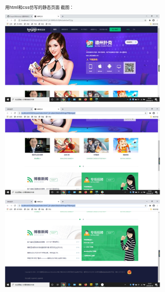 用html和css仿写的静态页面
截图：



![image](https://github.com/fuzya1999/boyaa/blob/master/img/1.jpg)


![image](https://github.com/fuzya1999/boyaa/blob/master/img/2.jpg)


![image](https://github.com/fuzya1999/boyaa/blob/master/img/3.png)

